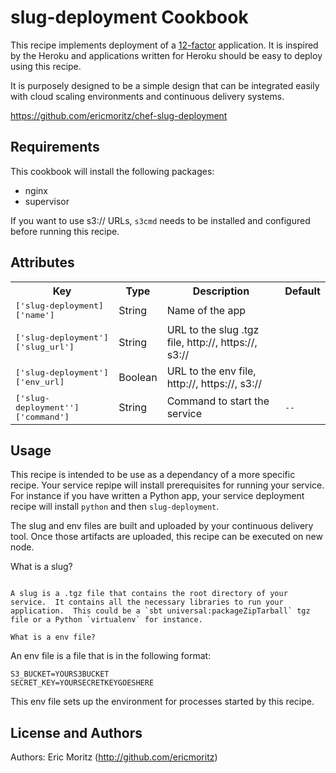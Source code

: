 slug-deployment Cookbook
===========================

This recipe implements deployment of a
[12-factor](http://12factor.net/) application.  It is inspired by the
Heroku and applications written for Heroku should be easy to deploy
using this recipe.

It is purposely designed to be a simple design that can be integrated
easily with cloud scaling environments and continuous delivery systems.

https://github.com/ericmoritz/chef-slug-deployment

Requirements
------------
  
This cookbook will install the following packages:

  - nginx
  - supervisor

If you want to use s3:// URLs, `s3cmd` needs to be installed and
configured before running this recipe.

Attributes
----------

<table>
  <tr>
    <th>Key</th>
    <th>Type</th>
    <th>Description</th>
    <th>Default</th>
  </tr>
  <tr>
    <td><tt>['slug-deployment]['name']</tt></td>
    <td>String</td>
    <td>Name of the app</td>
    <td><tt></tt></td>
  </tr>
  <tr>
    <td><tt>['slug-deployment']['slug_url']</tt></td>
    <td>String</td>
    <td>URL to the slug .tgz file, http://, https://, s3://</td>
    <td><tt></tt></td>
  </tr>
  <tr>
    <td><tt>['slug-deployment']['env_url]</tt></td>
    <td>Boolean</td>
    <td>URL to the env file, http://, https://, s3://</td>
    <td><tt></tt></td>
  </tr>
  <tr>
    <td><tt>['slug-deployment'']['command']</tt></td>
    <td>String</td>
    <td>Command to start the service</td>
    <td><tt>--</tt></td>
  </tr>
</table>

Usage
------

This recipe is intended to be use as a dependancy of a more specific
recipe.  Your service repipe will install prerequisites for running
your service.  For instance if you have written a Python app, your
service deployment recipe will install `python` and then
`slug-deployment`.

The slug and env files are built and uploaded by your continuous
delivery tool.  Once those artifacts are uploaded, this recipe can
be executed on new node.

What is a slug?
~~~~~~~~~~~~~~~~

A slug is a .tgz file that contains the root directory of your
service.  It contains all the necessary libraries to run your
application.  This could be a `sbt universal:packageZipTarball` tgz
file or a Python `virtualenv` for instance.

What is a env file?
~~~~~~~~~~~~~~~~~~~~

An env file is a file that is in the following format:

```
S3_BUCKET=YOURS3BUCKET
SECRET_KEY=YOURSECRETKEYGOESHERE
```

This env file sets up the environment for processes started by this
recipe.


License and Authors
-------------------

Authors: Eric Moritz (http://github.com/ericmoritz)

